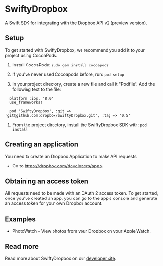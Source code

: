 # SwiftyDropbox

A Swift SDK for integrating with the Dropbox API v2 (preview version).

## Setup

To get started with SwiftyDropbox, we recommend you add it to your project using CocoaPods.

1. Install CocoaPods:
```sudo gem install cocoapods```

1. If you've never used Cocoapods before, run:
```pod setup```

1. In your project directory, create a new file and call it "Podfile". Add the following text to the file:
```
  platform :ios, '8.0'
  use_frameworks!

  pod 'SwiftyDropbox', :git => 'git@github.com:dropbox/SwiftyDropbox.git', :tag => '0.5'
``` 

1. From the project directory, install the SwiftyDropbox SDK with:
```pod install```

## Creating an application

You need to create an Dropbox Application to make API requests.

- Go to https://dropbox.com/developers/apps.

## Obtaining an access token

All requests need to be made with an OAuth 2 access token. To get started, once
you've created an app, you can go to the app's console and generate an access
token for your own Dropbox account.

## Examples

* [PhotoWatch](https://github.com/dropbox/PhotoWatch) - View photos from your Dropbox on your Apple Watch.

## Read more

Read more about SwiftyDropbox on our [developer site](https://www.dropbox.com/developers/documentation/swift).

